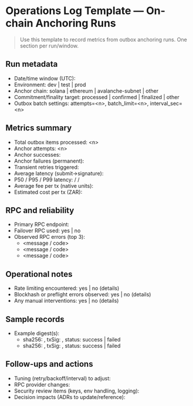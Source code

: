 # Operations Log Template — On-chain Anchoring Runs

> Use this template to record metrics from outbox anchoring runs. One section
> per run/window.

## Run metadata

- Date/time window (UTC):
- Environment: dev | test | prod
- Anchor chain: solana | ethereum | avalanche-subnet | other
- Commitment/finality target: processed | confirmed | finalized | other
- Outbox batch settings: attempts=&lt;n&gt;, batch_limit=&lt;n&gt;, interval_sec=&lt;n&gt;

## Metrics summary

- Total outbox items processed: &lt;n&gt;
- Anchor attempts: &lt;n&gt;
- Anchor successes: <n>
- Anchor failures (permanent): <n>
- Transient retries triggered: <n>
- Average latency (submit→signature): <ms>
- P50 / P95 / P99 latency: <ms> / <ms> / <ms>
- Average fee per tx (native units): <value>
- Estimated cost per tx (ZAR): <value>

## RPC and reliability

- Primary RPC endpoint:
- Failover RPC used: yes | no
- Observed RPC errors (top 3):
  - &lt;message / code&gt;
  - &lt;message / code&gt;
  - &lt;message / code&gt;

## Operational notes

- Rate limiting encountered: yes | no (details)
- Blockhash or preflight errors observed: yes | no (details)
- Any manual interventions: yes | no (details)

## Sample records

- Example digest(s):
  - sha256: <hex>, txSig: <signature>, status: success | failed
  - sha256: <hex>, txSig: <signature>, status: success | failed

## Follow-ups and actions

- Tuning (retry/backoff/interval) to adjust:
- RPC provider changes:
- Security review items (keys, env handling, logging):
- Decision impacts (ADRs to update/reference):
